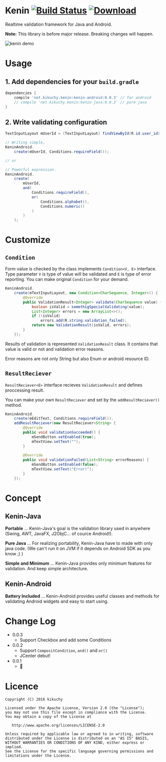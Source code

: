 # Kenin [![Build Status](https://travis-ci.org/kikuchy/kenin.svg?branch=master)](https://travis-ci.org/kikuchy/kenin) [ ![Download](https://api.bintray.com/packages/kikuchy/maven/kenin-java/images/download.svg) ](https://bintray.com/kikuchy/maven/kenin-java/_latestVersion)

Realtime validation framework for Java and Android.

**Note:** This library is before major release. Breaking changes will happen.

![kenin demo](https://raw.githubusercontent.com/kikuchy/kenin/master/kenin_demo.gif)


# Usage

## 1. Add dependencies for your `build.gradle`

```groovy
dependencies {
    compile 'net.kikuchy.kenin:kenin-android:0.0.3' // for android
    // compile 'net.kikuchy.kenin:kenin-java:0.0.3' // pure java
}
```

## 2. Write validating configuration

```java
TextInputLayout mUserId = (TextInputLayout) findViewById(R.id.user_id);

// Writing simple,
KeninAndroid.
    create(mUserId, Conditions.requireField());

// or

// Powerful expression.
KeninAndroid.
    create(
        mUserId,
        and(
            Conditions.requireField(),
            or(
                Conditions.alphabet(),
                Conditions.numeric()
            )
        )
    );
```


# Customize

## `Condition`

Form value is checked by the class implements `Condition<V, E>` interface.
Type parameter `V` is type of value will be validated  and `E` is type of error reporting.
You can make original `Condition` for your demand.

```java
KeninAndroid.
    create(mTextInputLayout, new Condition<CharSequence, Integer>() {
        @Override
        public ValidationResult<Integer> validate(CharSequence value) {
            boolean isValid = somethigSpecialValidating(value);
            List<Integer> errors = new ArrayList<>();
            if (!isValid)
                errors.add(R.string.validation_failed);
            return new ValidationResult(isValid, errors);
        }
    });
```

Results of validation is represented `ValidationResult` class. It contains that value is valid or not and validation error reasons.

Error reasons are not only String but also Enum or android resource ID.


## `ResultReciever`

`ResultReciever<E>` interface recieves `ValidationResult` and defines proccessing result.

You can make your own `ResultReciever` and set by the `addResultReciever()` method.

```java
KeninAndroid.
    create(mEditText, Conditions.requireField()).
    addResultReciever(new ResultReciever<String> {
        @Override
        public void validationSucceeded() {
            mSendButton.setEnabled(true);
            mTextView.setText("");
        }
        
        @Override
        public void validationFailed(List<String> errorReasons) {
            mSendButton.setEnabled(false);
            mTextView.setText("Error!");
        }
    });
```


# Concept

## Kenin-Java

**Portable** ... Kenin-Java's goal is the validation library used in anywhere (Swing, AWT, JavaFX, J2ObjC... of cource Android!).

**Pure Java** ... For realizing portability, Kenin-Java have to made with only java code. (We can't run it on JVM if it depends on Android SDK as you know ;) )

**Simple and Minimum** ... Kenin-Java provides only minimum features for validation. And keep simple architecture.


## Kenin-Android

**Battery Included** ... Kenin-Android provides useful classes and methods for validating Android widgets and easy to start using.


# Change Log

* 0.0.3
	* Support Checkbox and add some Conditions
* 0.0.2
	* Support `CompositCondition`, `and()` and `or()`
	* JCenter debut!
* 0.0.1
	* :tada:


# Licence

    Copyright (C) 2016 kikuchy

    Licensed under the Apache License, Version 2.0 (the "License");
    you may not use this file except in compliance with the License.
    You may obtain a copy of the License at

       http://www.apache.org/licenses/LICENSE-2.0

    Unless required by applicable law or agreed to in writing, software
    distributed under the License is distributed on an "AS IS" BASIS,
    WITHOUT WARRANTIES OR CONDITIONS OF ANY KIND, either express or implied.
    See the License for the specific language governing permissions and
    limitations under the License.
